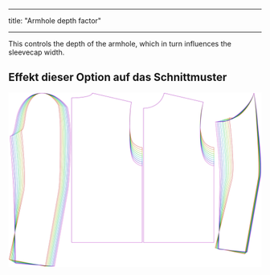 - - -
title: "Armhole depth factor"
- - -

This controls the depth of the armhole, which in turn influences the sleevecap width.

## Effekt dieser Option auf das Schnittmuster

![This image shows the effect of this option by superimposing several variants that have a different value for this option](bent_armholedepthfactor_sample.svg "Effect of this option on the pattern")
